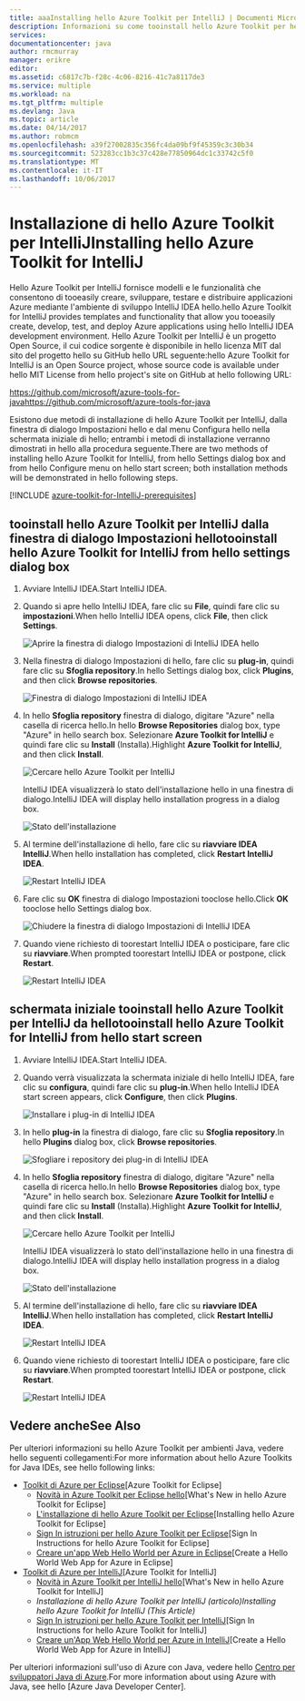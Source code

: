 ```yaml
---
title: aaaInstalling hello Azure Toolkit per IntelliJ | Documenti Microsoft
description: Informazioni su come tooinstall hello Azure Toolkit per hello IntelliJ IDEA.
services: 
documentationcenter: java
author: rmcmurray
manager: erikre
editor: 
ms.assetid: c6817c7b-f28c-4c06-8216-41c7a8117de3
ms.service: multiple
ms.workload: na
ms.tgt_pltfrm: multiple
ms.devlang: Java
ms.topic: article
ms.date: 04/14/2017
ms.author: robmcm
ms.openlocfilehash: a39f27002835c356fc4da09bf9f45359c3c30b34
ms.sourcegitcommit: 523283cc1b3c37c428e77850964dc1c33742c5f0
ms.translationtype: MT
ms.contentlocale: it-IT
ms.lasthandoff: 10/06/2017
---
```

# <a name="installing-hello-azure-toolkit-for-intellij"></a><span data-ttu-id="7c201-103">Installazione di hello Azure Toolkit per IntelliJ</span><span class="sxs-lookup"><span data-stu-id="7c201-103">Installing hello Azure Toolkit for IntelliJ</span></span>
<span data-ttu-id="7c201-104">Hello Azure Toolkit per IntelliJ fornisce modelli e le funzionalità che consentono di tooeasily creare, sviluppare, testare e distribuire applicazioni Azure mediante l'ambiente di sviluppo IntelliJ IDEA hello.</span><span class="sxs-lookup"><span data-stu-id="7c201-104">hello Azure Toolkit for IntelliJ provides templates and functionality that allow you tooeasily create, develop, test, and deploy Azure applications using hello IntelliJ IDEA development environment.</span></span> <span data-ttu-id="7c201-105">Hello Azure Toolkit per IntelliJ è un progetto Open Source, il cui codice sorgente è disponibile in hello licenza MIT dal sito del progetto hello su GitHub hello URL seguente:</span><span class="sxs-lookup"><span data-stu-id="7c201-105">hello Azure Toolkit for IntelliJ is an Open Source project, whose source code is available under hello MIT License from hello project's site on GitHub at hello following URL:</span></span>

<span data-ttu-id="7c201-106"><https://github.com/microsoft/azure-tools-for-java></span><span class="sxs-lookup"><span data-stu-id="7c201-106"><https://github.com/microsoft/azure-tools-for-java></span></span>

<span data-ttu-id="7c201-107">Esistono due metodi di installazione di hello Azure Toolkit per IntelliJ, dalla finestra di dialogo Impostazioni hello e dal menu Configura hello nella schermata iniziale di hello; entrambi i metodi di installazione verranno dimostrati in hello alla procedura seguente.</span><span class="sxs-lookup"><span data-stu-id="7c201-107">There are two methods of installing hello Azure Toolkit for IntelliJ, from hello Settings dialog box and from hello Configure menu on hello start screen; both installation methods will be demonstrated in hello following steps.</span></span>

[!INCLUDE [azure-toolkit-for-IntelliJ-prerequisites](../includes/azure-toolkit-for-intellij-prerequisites.md)]

## <a name="tooinstall-hello-azure-toolkit-for-intellij-from-hello-settings-dialog-box"></a><span data-ttu-id="7c201-108">tooinstall hello Azure Toolkit per IntelliJ dalla finestra di dialogo Impostazioni hello</span><span class="sxs-lookup"><span data-stu-id="7c201-108">tooinstall hello Azure Toolkit for IntelliJ from hello settings dialog box</span></span>
1. <span data-ttu-id="7c201-109">Avviare IntelliJ IDEA.</span><span class="sxs-lookup"><span data-stu-id="7c201-109">Start IntelliJ IDEA.</span></span>
2. <span data-ttu-id="7c201-110">Quando si apre hello IntelliJ IDEA, fare clic su **File**, quindi fare clic su **impostazioni**.</span><span class="sxs-lookup"><span data-stu-id="7c201-110">When hello IntelliJ IDEA opens, click **File**, then click **Settings**.</span></span>
   
    ![Aprire la finestra di dialogo Impostazioni di IntelliJ IDEA hello][01a]
3. <span data-ttu-id="7c201-112">Nella finestra di dialogo Impostazioni di hello, fare clic su **plug-in**, quindi fare clic su **Sfoglia repository**.</span><span class="sxs-lookup"><span data-stu-id="7c201-112">In hello Settings dialog box, click **Plugins**, and then click **Browse repositories**.</span></span>
   
    ![Finestra di dialogo Impostazioni di IntelliJ IDEA][02a]
4. <span data-ttu-id="7c201-114">In hello **Sfoglia repository** finestra di dialogo, digitare "Azure" nella casella di ricerca hello.</span><span class="sxs-lookup"><span data-stu-id="7c201-114">In hello **Browse Repositories** dialog box, type "Azure" in hello search box.</span></span> <span data-ttu-id="7c201-115">Selezionare **Azure Toolkit for IntelliJ** e quindi fare clic su **Install** (Installa).</span><span class="sxs-lookup"><span data-stu-id="7c201-115">Highlight **Azure Toolkit for IntelliJ**, and then click **Install**.</span></span>
   
    ![Cercare hello Azure Toolkit per IntelliJ][03]
   
    <span data-ttu-id="7c201-117">IntelliJ IDEA visualizzerà lo stato dell'installazione hello in una finestra di dialogo.</span><span class="sxs-lookup"><span data-stu-id="7c201-117">IntelliJ IDEA will display hello installation progress in a dialog box.</span></span>
   
    ![Stato dell'installazione][04]
5. <span data-ttu-id="7c201-119">Al termine dell'installazione di hello, fare clic su **riavviare IDEA IntelliJ**.</span><span class="sxs-lookup"><span data-stu-id="7c201-119">When hello installation has completed, click **Restart IntelliJ IDEA**.</span></span>
   
    ![Restart IntelliJ IDEA][05]
6. <span data-ttu-id="7c201-121">Fare clic su **OK** finestra di dialogo Impostazioni tooclose hello.</span><span class="sxs-lookup"><span data-stu-id="7c201-121">Click **OK** tooclose hello Settings dialog box.</span></span>
   
    ![Chiudere la finestra di dialogo Impostazioni di IntelliJ IDEA][06]
7. <span data-ttu-id="7c201-123">Quando viene richiesto di toorestart IntelliJ IDEA o posticipare, fare clic su **riavviare**.</span><span class="sxs-lookup"><span data-stu-id="7c201-123">When prompted toorestart IntelliJ IDEA or postpone, click **Restart**.</span></span>
   
    ![Restart IntelliJ IDEA][07]

## <a name="tooinstall-hello-azure-toolkit-for-intellij-from-hello-start-screen"></a><span data-ttu-id="7c201-125">schermata iniziale tooinstall hello Azure Toolkit per IntelliJ da hello</span><span class="sxs-lookup"><span data-stu-id="7c201-125">tooinstall hello Azure Toolkit for IntelliJ from hello start screen</span></span>
1. <span data-ttu-id="7c201-126">Avviare IntelliJ IDEA.</span><span class="sxs-lookup"><span data-stu-id="7c201-126">Start IntelliJ IDEA.</span></span>
2. <span data-ttu-id="7c201-127">Quando verrà visualizzata la schermata iniziale di hello IntelliJ IDEA, fare clic su **configura**, quindi fare clic su **plug-in**.</span><span class="sxs-lookup"><span data-stu-id="7c201-127">When hello IntelliJ IDEA start screen appears, click **Configure**, then click **Plugins**.</span></span>
   
    ![Installare i plug-in di IntelliJ IDEA][01b]
3. <span data-ttu-id="7c201-129">In hello **plug-in** la finestra di dialogo, fare clic su **Sfoglia repository**.</span><span class="sxs-lookup"><span data-stu-id="7c201-129">In hello **Plugins** dialog box, click **Browse repositories**.</span></span>
   
    ![Sfogliare i repository dei plug-in di IntelliJ IDEA][02b]
4. <span data-ttu-id="7c201-131">In hello **Sfoglia repository** finestra di dialogo, digitare "Azure" nella casella di ricerca hello.</span><span class="sxs-lookup"><span data-stu-id="7c201-131">In hello **Browse Repositories** dialog box, type "Azure" in hello search box.</span></span> <span data-ttu-id="7c201-132">Selezionare **Azure Toolkit for IntelliJ** e quindi fare clic su **Install** (Installa).</span><span class="sxs-lookup"><span data-stu-id="7c201-132">Highlight **Azure Toolkit for IntelliJ**, and then click **Install**.</span></span>
   
    ![Cercare hello Azure Toolkit per IntelliJ][03]
   
    <span data-ttu-id="7c201-134">IntelliJ IDEA visualizzerà lo stato dell'installazione hello in una finestra di dialogo.</span><span class="sxs-lookup"><span data-stu-id="7c201-134">IntelliJ IDEA will display hello installation progress in a dialog box.</span></span>
   
    ![Stato dell'installazione][04]
5. <span data-ttu-id="7c201-136">Al termine dell'installazione di hello, fare clic su **riavviare IDEA IntelliJ**.</span><span class="sxs-lookup"><span data-stu-id="7c201-136">When hello installation has completed, click **Restart IntelliJ IDEA**.</span></span>
   
    ![Restart IntelliJ IDEA][05]
6. <span data-ttu-id="7c201-138">Quando viene richiesto di toorestart IntelliJ IDEA o posticipare, fare clic su **riavviare**.</span><span class="sxs-lookup"><span data-stu-id="7c201-138">When prompted toorestart IntelliJ IDEA or postpone, click **Restart**.</span></span>
   
    ![Restart IntelliJ IDEA][07]

## <a name="see-also"></a><span data-ttu-id="7c201-140">Vedere anche</span><span class="sxs-lookup"><span data-stu-id="7c201-140">See Also</span></span>
<span data-ttu-id="7c201-141">Per ulteriori informazioni su hello Azure Toolkit per ambienti Java, vedere hello seguenti collegamenti:</span><span class="sxs-lookup"><span data-stu-id="7c201-141">For more information about hello Azure Toolkits for Java IDEs, see hello following links:</span></span>

* <span data-ttu-id="7c201-142">[Toolkit di Azure per Eclipse]</span><span class="sxs-lookup"><span data-stu-id="7c201-142">[Azure Toolkit for Eclipse]</span></span>
  * <span data-ttu-id="7c201-143">[Novità in Azure Toolkit per Eclipse hello]</span><span class="sxs-lookup"><span data-stu-id="7c201-143">[What's New in hello Azure Toolkit for Eclipse]</span></span>
  * <span data-ttu-id="7c201-144">[L'installazione di hello Azure Toolkit per Eclipse]</span><span class="sxs-lookup"><span data-stu-id="7c201-144">[Installing hello Azure Toolkit for Eclipse]</span></span>
  * <span data-ttu-id="7c201-145">[Sign In istruzioni per hello Azure Toolkit per Eclipse]</span><span class="sxs-lookup"><span data-stu-id="7c201-145">[Sign In Instructions for hello Azure Toolkit for Eclipse]</span></span>
  * <span data-ttu-id="7c201-146">[Creare un'app Web Hello World per Azure in Eclipse]</span><span class="sxs-lookup"><span data-stu-id="7c201-146">[Create a Hello World Web App for Azure in Eclipse]</span></span>
* <span data-ttu-id="7c201-147">[Toolkit di Azure per IntelliJ]</span><span class="sxs-lookup"><span data-stu-id="7c201-147">[Azure Toolkit for IntelliJ]</span></span>
  * <span data-ttu-id="7c201-148">[Novità in Azure Toolkit per IntelliJ hello]</span><span class="sxs-lookup"><span data-stu-id="7c201-148">[What's New in hello Azure Toolkit for IntelliJ]</span></span>
  * <span data-ttu-id="7c201-149">*Installazione di hello Azure Toolkit per IntelliJ (articolo)*</span><span class="sxs-lookup"><span data-stu-id="7c201-149">*Installing hello Azure Toolkit for IntelliJ (This Article)*</span></span>
  * <span data-ttu-id="7c201-150">[Sign In istruzioni per hello Azure Toolkit per IntelliJ]</span><span class="sxs-lookup"><span data-stu-id="7c201-150">[Sign In Instructions for hello Azure Toolkit for IntelliJ]</span></span>
  * <span data-ttu-id="7c201-151">[Creare un'App Web Hello World per Azure in IntelliJ]</span><span class="sxs-lookup"><span data-stu-id="7c201-151">[Create a Hello World Web App for Azure in IntelliJ]</span></span>

<span data-ttu-id="7c201-152">Per ulteriori informazioni sull'uso di Azure con Java, vedere hello [Centro per sviluppatori Java di Azure].</span><span class="sxs-lookup"><span data-stu-id="7c201-152">For more information about using Azure with Java, see hello [Azure Java Developer Center].</span></span>

<!-- URL List -->

[Toolkit di Azure per Eclipse]: ./azure-toolkit-for-eclipse.md
[Toolkit di Azure per IntelliJ]: ./azure-toolkit-for-intellij.md
[Creare un'app Web Hello World per Azure in Eclipse]: ./app-service-web/app-service-web-eclipse-create-hello-world-web-app.md
[Creare un'App Web Hello World per Azure in IntelliJ]: ./app-service-web/app-service-web-intellij-create-hello-world-web-app.md
[L'installazione di hello Azure Toolkit per Eclipse]: ./azure-toolkit-for-eclipse-installation.md
[Installing hello Azure Toolkit for IntelliJ]: ./azure-toolkit-for-intellij-installation.md
[Sign In istruzioni per hello Azure Toolkit per Eclipse]: ./azure-toolkit-for-eclipse-sign-in-instructions.md
[Sign In istruzioni per hello Azure Toolkit per IntelliJ]: ./azure-toolkit-for-intellij-sign-in-instructions.md
[Novità in Azure Toolkit per Eclipse hello]: ./azure-toolkit-for-eclipse-whats-new.md
[Novità in Azure Toolkit per IntelliJ hello]: ./azure-toolkit-for-intellij-whats-new.md

[Centro per sviluppatori Java di Azure]: https://azure.microsoft.com/develop/java/

<!-- IMG List -->

[01a]: ./media/azure-toolkit-for-intellij-installation/01-intellij-file-settings.png
[01b]: ./media/azure-toolkit-for-intellij-installation/01-intellij-configure-dropdown.png
[02a]: ./media/azure-toolkit-for-intellij-installation/02-intellij-settings-dialog.png
[02b]: ./media/azure-toolkit-for-intellij-installation/02-intellij-plugins-dialog.png
[03]: ./media/azure-toolkit-for-intellij-installation/03-intellij-browse-repositories.png
[04]: ./media/azure-toolkit-for-intellij-installation/04-install-progress.png
[05]: ./media/azure-toolkit-for-intellij-installation/05-restart-intellij.png
[06]: ./media/azure-toolkit-for-intellij-installation/06-intellij-settings-dialog.png
[07]: ./media/azure-toolkit-for-intellij-installation/07-restart-intellij.png
